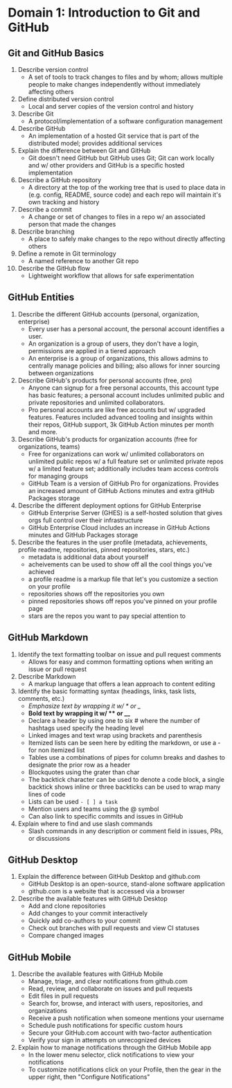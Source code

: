 # Domain 1: Introduction to Git and GitHub

## Git and GitHub Basics

1. Describe version control
    - A set of tools to track changes to files and by whom; allows multiple people to make changes independently without immediately affecting others
1. Define distributed version control
    - Local and server copies of the version control and history
1. Describe Git
    - A protocol/implementation of a software configuration management
1. Describe GitHub
    - An implementation of a hosted Git service that is part of the distributed model; provides additional services
1. Explain the difference between Git and GitHub
    - Git doesn't need GitHub but GitHub uses Git; Git can work locally and w/ other providers and GitHub is a specific hosted implementation
1. Describe a GitHub repository
    - A directory at the top of the working tree that is used to place data in (e.g. config, README, source code) and each repo will maintain it's own tracking and history
1. Describe a commit
    - A change or set of changes to files in a repo w/ an associated person that made the changes
1. Describe branching
    - A place to safely make changes to the repo without directly affecting others
1. Define a remote in Git terminology
    - A named reference to another Git repo
1. Describe the GitHub flow
    - Lightweight workflow that allows for safe experimentation

## GitHub Entities

1. Describe the different GitHub accounts (personal, organization, enterprise)
    - Every user has a personal account, the personal account identifies a user.
    - An organization is a group of users, they don't have a login, permissions are applied in a tiered approach
    - An enterprise is a group of organizations, this allows admins to centrally manage policies and billing; also allows for inner sourcing between organizations
1. Describe GitHub's products for personal accounts (free, pro)
    - Anyone can signup for a free personal accounts, this account type has basic features; a personal account includes unlimited public and private repositories and unlimited collaborators.
    - Pro personal accounts are like free accounts but w/ upgraded features. Features included advanced tooling and insights within their repos, GitHub support, 3k GitHub Action minutes per month and more.
1. Describe GitHub's products for organization accounts (free for organizations, teams)
    - Free for organizations can work w/ unlimited collaborators on unlimited public repos w/ a full feature set or unlimited private repos w/ a limited feature set; additionally includes team access controls for managing groups
    - GitHub Team is a version of GitHub Pro for organizations. Provides an increased amount of GitHub Actions minutes and extra gitHub Packages storage
1. Describe the different deployment options for GitHub Enterprise
    - GitHub Enterprise Server (GHES) is a self-hosted solution that gives orgs full control over their infrastructure
    - GitHub Enterprise Cloud includes an increase in GitHub Actions minutes and GitHub Packages storage
1. Describe the features in the user profile (metadata, achievements, profile readme, repositories, pinned repositories, stars, etc.)
    - metadata is additional data about yourself
    - acheivements can be used to show off all the cool things you've achieved
    - a profile readme is a markup file that let's you customize a section on your profile
    - repositories shows off the repositories you own
    - pinned repositories shows off repos you've pinned on your profile page
    - stars are the repos you want to pay special attention to

## GitHub Markdown

1. Identify the text formatting toolbar on issue and pull request comments
    - Allows for easy and common formatting options when writing an issue or pull request
1. Describe Markdown
    - A markup language that offers a lean approach to content editing
1. Identify the basic formatting syntax (headings, links, task lists, comments, etc.)
    - *Emphasize text by wrapping it w/ \* or _*
    - **Bold text by wrapping it w/ \*\* or __**
    - Declare a header by using one to six # where the number of hashtags used specify the heading level
    - Linked images and text wrap using brackets and parenthesis
    - Itemized lists can be seen here by editing the markdown, or use a - for non itemized list
    - Tables use a combinations of pipes for column breaks and dashes to designate the prior row as a header
    - Blockquotes using the grater than char
    - The backtick character can be used to denote a code block, a single backtick shows inline or three backticks can be used to wrap many lines of code
    - Lists can be used `- [ ] a task`
    - Mention users and teams using the @ symbol
    - Can also link to specific commits and issues in GitHub
1. Explain where to find and use slash commands
    - Slash commands in any description or comment field in issues, PRs, or discussions

## GitHub Desktop

1. Explain the difference between GitHub Desktop and github.com
    - GitHub Desktop is an open-source, stand-alone software application
    - github.com is a website that is accessed via a browser
1. Describe the available features with GitHub Desktop
    - Add and clone repositories
    - Add changes to your commit interactively
    - Quickly add co-authors to your commit
    - Check out branches with pull requests and view CI statuses
    - Compare changed images

## GitHub Mobile

1. Describe the available features with GitHub Mobile
    - Manage, triage, and clear notifications from github.com
    - Read, review, and collaborate on issues and pull requests
    - Edit files in pull requests
    - Search for, browse, and interact with users, repositories, and organizations
    - Receive a push notification when someone mentions your username
    - Schedule push notifications for specific custom hours
    - Secure your GitHub.com account with two-factor authentication
    - Verify your sign in attempts on unrecognized devices
1. Explain how to manage notifications through the GitHub Mobile app
    - In the lower menu selector, click notifications to view your notifications
    - To customize notifications click on your Profile, then the gear in the upper right, then "Configure Notifications"
